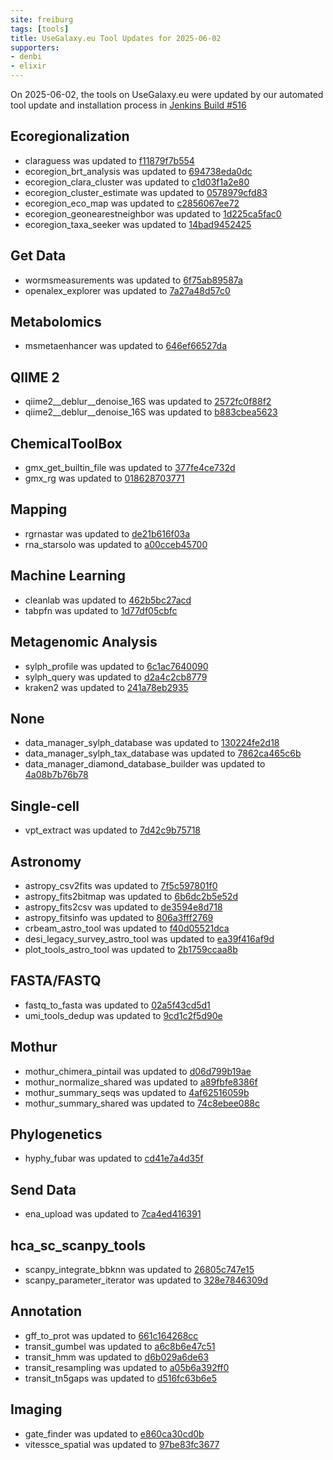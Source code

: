 ```yaml
---
site: freiburg
tags: [tools]
title: UseGalaxy.eu Tool Updates for 2025-06-02
supporters:
- denbi
- elixir
---
```


On 2025-06-02, the tools on UseGalaxy.eu were updated by our automated tool update and installation process in [Jenkins Build #516](https://build.galaxyproject.eu/job/usegalaxy-eu/job/install-tools/#516/)


## Ecoregionalization

- claraguess was updated to [f11879f7b554](https://toolshed.g2.bx.psu.edu/view/ecology/claraguess/f11879f7b554)
- ecoregion_brt_analysis was updated to [694738eda0dc](https://toolshed.g2.bx.psu.edu/view/ecology/ecoregion_brt_analysis/694738eda0dc)
- ecoregion_clara_cluster was updated to [c1d03f1a2e80](https://toolshed.g2.bx.psu.edu/view/ecology/ecoregion_clara_cluster/c1d03f1a2e80)
- ecoregion_cluster_estimate was updated to [0578979cfd83](https://toolshed.g2.bx.psu.edu/view/ecology/ecoregion_cluster_estimate/0578979cfd83)
- ecoregion_eco_map was updated to [c2856067ee72](https://toolshed.g2.bx.psu.edu/view/ecology/ecoregion_eco_map/c2856067ee72)
- ecoregion_geonearestneighbor was updated to [1d225ca5fac0](https://toolshed.g2.bx.psu.edu/view/ecology/ecoregion_geonearestneighbor/1d225ca5fac0)
- ecoregion_taxa_seeker was updated to [14bad9452425](https://toolshed.g2.bx.psu.edu/view/ecology/ecoregion_taxa_seeker/14bad9452425)

## Get Data

- wormsmeasurements was updated to [6f75ab89587a](https://toolshed.g2.bx.psu.edu/view/ecology/wormsmeasurements/6f75ab89587a)
- openalex_explorer was updated to [7a27a48d57c0](https://toolshed.g2.bx.psu.edu/view/iuc/openalex_explorer/7a27a48d57c0)

## Metabolomics

- msmetaenhancer was updated to [646ef66527da](https://toolshed.g2.bx.psu.edu/view/recetox/msmetaenhancer/646ef66527da)

## QIIME 2

- qiime2__deblur__denoise_16S was updated to [2572fc0f88f2](https://toolshed.g2.bx.psu.edu/view/q2d2/qiime2__deblur__denoise_16S/2572fc0f88f2)
- qiime2__deblur__denoise_16S was updated to [b883cbea5623](https://toolshed.g2.bx.psu.edu/view/q2d2/qiime2__deblur__denoise_16S/b883cbea5623)

## ChemicalToolBox

- gmx_get_builtin_file was updated to [377fe4ce732d](https://toolshed.g2.bx.psu.edu/view/chemteam/gmx_get_builtin_file/377fe4ce732d)
- gmx_rg was updated to [018628703771](https://toolshed.g2.bx.psu.edu/view/chemteam/gmx_rg/018628703771)

## Mapping

- rgrnastar was updated to [de21b616f03a](https://toolshed.g2.bx.psu.edu/view/iuc/rgrnastar/de21b616f03a)
- rna_starsolo was updated to [a00cceb45700](https://toolshed.g2.bx.psu.edu/view/iuc/rna_starsolo/a00cceb45700)

## Machine Learning

- cleanlab was updated to [462b5bc27acd](https://toolshed.g2.bx.psu.edu/view/bgruening/cleanlab/462b5bc27acd)
- tabpfn was updated to [1d77df05cbfc](https://toolshed.g2.bx.psu.edu/view/bgruening/tabpfn/1d77df05cbfc)

## Metagenomic Analysis

- sylph_profile was updated to [6c1ac7640090](https://toolshed.g2.bx.psu.edu/view/bgruening/sylph_profile/6c1ac7640090)
- sylph_query was updated to [d2a4c2cb8779](https://toolshed.g2.bx.psu.edu/view/bgruening/sylph_query/d2a4c2cb8779)
- kraken2 was updated to [241a78eb2935](https://toolshed.g2.bx.psu.edu/view/iuc/kraken2/241a78eb2935)

## None

- data_manager_sylph_database was updated to [130224fe2d18](https://toolshed.g2.bx.psu.edu/view/bgruening/data_manager_sylph_database/130224fe2d18)
- data_manager_sylph_tax_database was updated to [7862ca465c6b](https://toolshed.g2.bx.psu.edu/view/bgruening/data_manager_sylph_tax_database/7862ca465c6b)
- data_manager_diamond_database_builder was updated to [4a08b7b76b78](https://toolshed.g2.bx.psu.edu/view/iuc/data_manager_diamond_database_builder/4a08b7b76b78)

## Single-cell

- vpt_extract was updated to [7d42c9b75718](https://toolshed.g2.bx.psu.edu/view/bgruening/vpt_extract/7d42c9b75718)

## Astronomy

- astropy_csv2fits was updated to [7f5c597801f0](https://toolshed.g2.bx.psu.edu/view/astroteam/astropy_csv2fits/7f5c597801f0)
- astropy_fits2bitmap was updated to [6b6dc2b5e52d](https://toolshed.g2.bx.psu.edu/view/astroteam/astropy_fits2bitmap/6b6dc2b5e52d)
- astropy_fits2csv was updated to [de3594e8d718](https://toolshed.g2.bx.psu.edu/view/astroteam/astropy_fits2csv/de3594e8d718)
- astropy_fitsinfo was updated to [806a3fff2769](https://toolshed.g2.bx.psu.edu/view/astroteam/astropy_fitsinfo/806a3fff2769)
- crbeam_astro_tool was updated to [f40d05521dca](https://toolshed.g2.bx.psu.edu/view/astroteam/crbeam_astro_tool/f40d05521dca)
- desi_legacy_survey_astro_tool was updated to [ea39f416af9d](https://toolshed.g2.bx.psu.edu/view/astroteam/desi_legacy_survey_astro_tool/ea39f416af9d)
- plot_tools_astro_tool was updated to [2b1759ccaa8b](https://toolshed.g2.bx.psu.edu/view/astroteam/plot_tools_astro_tool/2b1759ccaa8b)

## FASTA/FASTQ

- fastq_to_fasta was updated to [02a5f43cd5d1](https://toolshed.g2.bx.psu.edu/view/devteam/fastq_to_fasta/02a5f43cd5d1)
- umi_tools_dedup was updated to [9cd1c2f5d90e](https://toolshed.g2.bx.psu.edu/view/iuc/umi_tools_dedup/9cd1c2f5d90e)

## Mothur

- mothur_chimera_pintail was updated to [d06d799b19ae](https://toolshed.g2.bx.psu.edu/view/iuc/mothur_chimera_pintail/d06d799b19ae)
- mothur_normalize_shared was updated to [a89fbfe8386f](https://toolshed.g2.bx.psu.edu/view/iuc/mothur_normalize_shared/a89fbfe8386f)
- mothur_summary_seqs was updated to [4af62516059b](https://toolshed.g2.bx.psu.edu/view/iuc/mothur_summary_seqs/4af62516059b)
- mothur_summary_shared was updated to [74c8ebee088c](https://toolshed.g2.bx.psu.edu/view/iuc/mothur_summary_shared/74c8ebee088c)

## Phylogenetics

- hyphy_fubar was updated to [cd41e7a4d35f](https://toolshed.g2.bx.psu.edu/view/iuc/hyphy_fubar/cd41e7a4d35f)

## Send Data

- ena_upload was updated to [7ca4ed416391](https://toolshed.g2.bx.psu.edu/view/iuc/ena_upload/7ca4ed416391)

## hca_sc_scanpy_tools

- scanpy_integrate_bbknn was updated to [26805c747e15](https://toolshed.g2.bx.psu.edu/view/ebi-gxa/scanpy_integrate_bbknn/26805c747e15)
- scanpy_parameter_iterator was updated to [328e7846309d](https://toolshed.g2.bx.psu.edu/view/ebi-gxa/scanpy_parameter_iterator/328e7846309d)

## Annotation

- gff_to_prot was updated to [661c164268cc](https://toolshed.g2.bx.psu.edu/view/iuc/gff_to_prot/661c164268cc)
- transit_gumbel was updated to [a6c8b6e47c51](https://toolshed.g2.bx.psu.edu/view/iuc/transit_gumbel/a6c8b6e47c51)
- transit_hmm was updated to [d6b029a6de63](https://toolshed.g2.bx.psu.edu/view/iuc/transit_hmm/d6b029a6de63)
- transit_resampling was updated to [a05b6a392ff0](https://toolshed.g2.bx.psu.edu/view/iuc/transit_resampling/a05b6a392ff0)
- transit_tn5gaps was updated to [d516fc63b6e5](https://toolshed.g2.bx.psu.edu/view/iuc/transit_tn5gaps/d516fc63b6e5)

## Imaging

- gate_finder was updated to [e860ca30cd0b](https://toolshed.g2.bx.psu.edu/view/goeckslab/gate_finder/e860ca30cd0b)
- vitessce_spatial was updated to [97be83fc3677](https://toolshed.g2.bx.psu.edu/view/goeckslab/vitessce_spatial/97be83fc3677)

